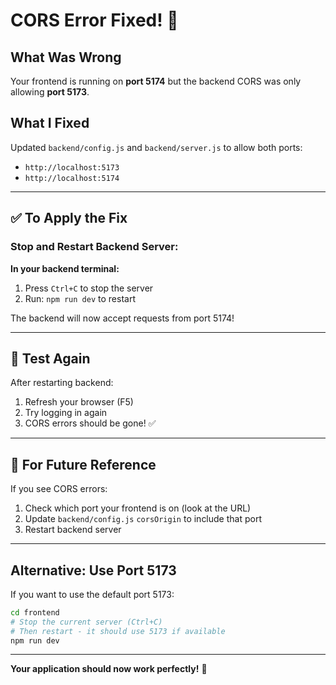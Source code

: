 # CORS Error Fixed! 🎉

## What Was Wrong

Your frontend is running on **port 5174** but the backend CORS was only allowing **port 5173**.

## What I Fixed

Updated `backend/config.js` and `backend/server.js` to allow both ports:
- `http://localhost:5173`
- `http://localhost:5174`

---

## ✅ To Apply the Fix

### Stop and Restart Backend Server:

**In your backend terminal:**
1. Press `Ctrl+C` to stop the server
2. Run: `npm run dev` to restart

The backend will now accept requests from port 5174!

---

## 🧪 Test Again

After restarting backend:
1. Refresh your browser (F5)
2. Try logging in again
3. CORS errors should be gone! ✅

---

## 📝 For Future Reference

If you see CORS errors:
1. Check which port your frontend is on (look at the URL)
2. Update `backend/config.js` `corsOrigin` to include that port
3. Restart backend server

---

## Alternative: Use Port 5173

If you want to use the default port 5173:
```bash
cd frontend
# Stop the current server (Ctrl+C)
# Then restart - it should use 5173 if available
npm run dev
```

---

**Your application should now work perfectly!** 🎊

